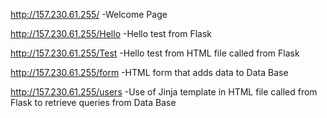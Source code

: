 http://157.230.61.255/
-Welcome Page

http://157.230.61.255/Hello
-Hello test from Flask

http://157.230.61.255/Test
-Hello test from HTML file called from Flask

http://157.230.61.255/form
-HTML form that adds data to Data Base

http://157.230.61.255/users
-Use of Jinja template in HTML file called from Flask to retrieve queries from Data Base

